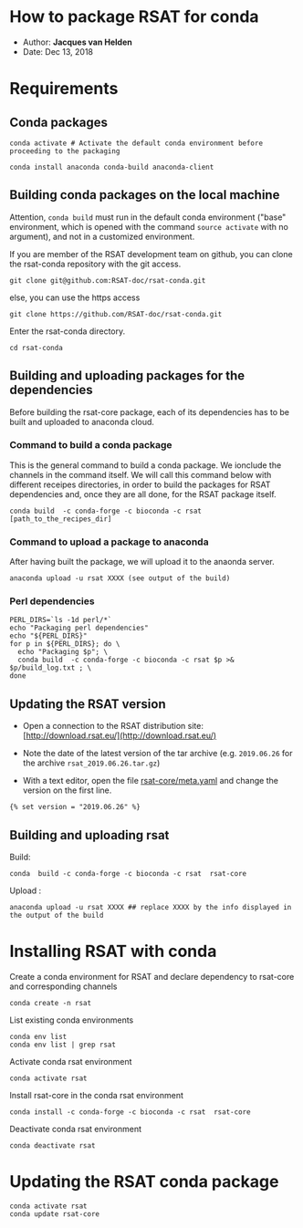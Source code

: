 # How to package RSAT for conda

- Author: **Jacques van Helden**
- Date: Dec 13, 2018

# Requirements

## Conda packages


```
conda activate # Activate the default conda environment before proceeding to the packaging

conda install anaconda conda-build anaconda-client
```

## Building conda packages on the local machine

Attention, `conda build` must run in the default conda environment ("base" environment, which is opened with the command   `source activate` with no argument), and not in a customized environment.

If you are member of the RSAT development team on github, you can clone the rsat-conda repository with the git access.

```
git clone git@github.com:RSAT-doc/rsat-conda.git
```

else, you can use the https access

```
git clone https://github.com/RSAT-doc/rsat-conda.git
```

Enter the rsat-conda directory. 

```
cd rsat-conda
```


## Building and uploading packages for the dependencies

Before building the rsat-core package, each of its dependencies has to be built and uploaded to anaconda cloud. 


### Command to build a conda package

This is the general command to build a conda package. We ionclude the channels in the command itself.
We will call this command below with different receipes directories, in order to build the packages for RSAT dependencies and, once they are all done, for the RSAT package itself. 

```
conda build  -c conda-forge -c bioconda -c rsat [path_to_the_recipes_dir]
```

### Command to upload a package to anaconda

After having built the package, we will upload it to the anaonda server.

```
anaconda upload -u rsat XXXX (see output of the build)
```

### Perl dependencies

```
PERL_DIRS=`ls -1d perl/*`
echo "Packaging perl dependencies"
echo "${PERL_DIRS}"
for p in ${PERL_DIRS}; do \
  echo "Packaging $p"; \
  conda build  -c conda-forge -c bioconda -c rsat $p >& $p/build_log.txt ; \
done
```

## Updating the RSAT version

- Open a connection to the RSAT distribution site: [http://download.rsat.eu/](http://download.rsat.eu/)

- Note the date of the latest version of the tar archive (e.g. `2019.06.26` for the archive `rsat_2019.06.26.tar.gz`)

- With a text editor, open the file [rsat-core/meta.yaml](rsat-core/meta.yaml) and change the version on the first line.

```
{% set version = "2019.06.26" %}
```

## Building and uploading rsat

Build:

```
conda  build -c conda-forge -c bioconda -c rsat  rsat-core
```

Upload :

```
anaconda upload -u rsat XXXX ## replace XXXX by the info displayed in the output of the build
```

# Installing RSAT with conda

Create a conda environment for RSAT and declare dependency to 
rsat-core and corresponding channels

```
conda create -n rsat
```


<!-- On IFB core
conda create -p /shared/projects/project_rsat/conda/env/rsat
-->

List existing conda environments

```
conda env list
conda env list | grep rsat
```

Activate conda rsat environment

```
conda activate rsat
```

Install rsat-core in the conda rsat environment

```
conda install -c conda-forge -c bioconda -c rsat  rsat-core
```

Deactivate conda rsat environment

```
conda deactivate rsat
```

# Updating the RSAT conda package

```
conda activate rsat
conda update rsat-core
```




